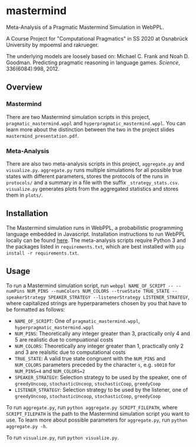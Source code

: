 # mastermind
Meta-Analysis of a Pragmatic Mastermind Simulation in WebPPL.

A Course Project for "Computational Pragmatics" in SS 2020 at Osnabrück University by mpoemsl and rakrueger.

The underlying models are loosely based on: Michael C. Frank and Noah D. Goodman. Predicting pragmatic reasoning in language games.
*Science*, 336(6084):998, 2012.


## Overview

### Mastermind
There are two Mastermind simulation scripts in this project, `pragmatic_mastermind.wppl` and `hyperpragmatic_mastermind.wppl`. You can learn more about the distinction between the two in the project slides `mastermind_presentation.pdf`. 

### Meta-Analysis
There are also two meta-analysis scripts in this project, `aggregate.py` and `visualize.py`. `aggregate.py` runs multiple simulations for all possible true states with different parameters, stores the protocols of the runs in `protocols/` and a summary in a file with the suffix `_strategy_stats.csv`. `visualize.py` generates plots from the aggregated statistics and stores them in `plots/`.


## Installation

The Mastermind simulation runs in WebPPL, a probabilistic programming language embedded in Javascript. Installation instructions to run WebPPL locally can be found [here](https://webppl.readthedocs.io/en/master/installation.html). The meta-analysis scripts require Python 3 and the packages listed in `requirements.txt`, which are best installed with `pip install -r requirements.txt`.


## Usage

To run a Mastermind simulation script, run `webppl NAME_OF_SCRIPT -- --numPins NUM_PINS --numColors NUM_COLORS --trueState TRUE_STATE --speakerStrategy SPEAKER_STRATEGY --listenerStrategy LISTENER_STRATEGY`, where capitalized strings are hyperparameters chosen by you that have to be formatted as follows:

* `NAME_OF_SCRIPT`: One of `pragmatic_mastermind.wppl`, `hyperpragmatic_mastermind.wppl`
* `NUM_PINS`: Theoretically any integer greater than 3, practically only 4 and 5 are realistic due to compuational costs
* `NUM_COLORS`: Theoretically any integer greater than 1, practically only 2 and 3 are realsitic due to computational costs
* `TRUE_STATE`: A valid true state congruent with the `NUM_PINS` and `NUM_COLORS` parameters preceded by the character `s`, e.g. `s0010` for `NUM_PINS=4` and `NUM_COLORS=2`
* `SPEAKER_STRATEGY`: Selection strategy to be used by the speaker, one of `greedyUncoop`, `stochasticUncoop`, `stochasticCoop`, `greedyCoop`
* `LISTENER_STRATEGY`: Selection strategy to be used by the listener, one of `greedyUncoop`, `stochasticUncoop`, `stochasticCoop`, `greedyCoop`

To run `aggregate.py`, run `python aggregate.py SCRIPT_FILEPATH`, where `SCRIPT_FILEPATH` is the path to the Mastermind simulation script you want to use. To learn more about possible parameters for `aggregate.py`, run `python aggregate.py -h`.

To run `visualize.py`, run `python visualize.py`. 

